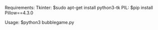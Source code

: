 Requirements:
    Tkinter:
        $sudo apt-get install python3-tk
    PIL:
        $pip install Pillow==4.3.0

Usage:
        $python3 bubblegame.py
